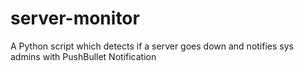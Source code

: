 # server-monitor
A Python script which detects if a server goes down and notifies sys admins with PushBullet Notification
